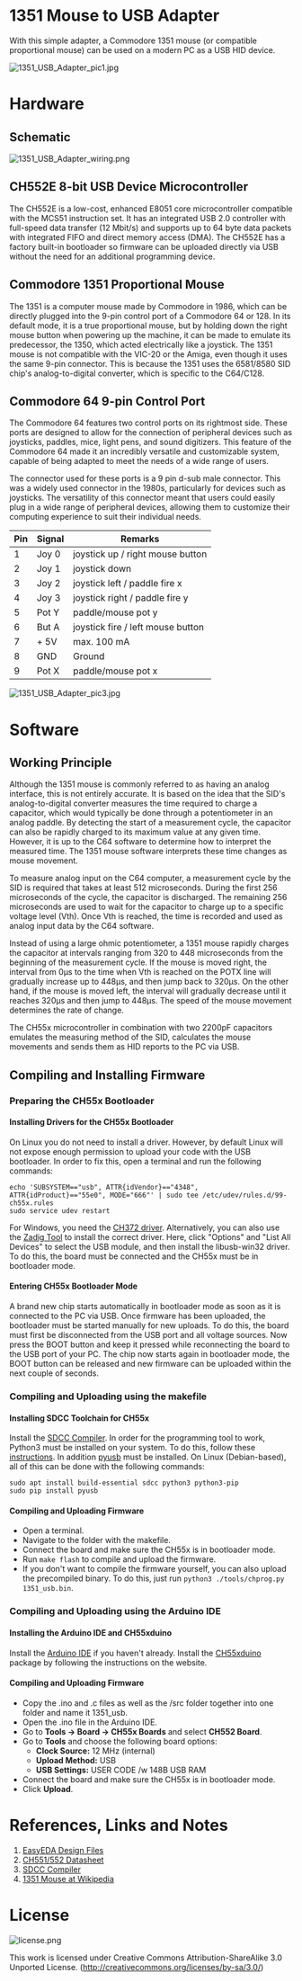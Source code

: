 # 1351 Mouse to USB Adapter
With this simple adapter, a Commodore 1351 mouse (or compatible proportional mouse) can be used on a modern PC as a USB HID device.

![1351_USB_Adapter_pic1.jpg](https://raw.githubusercontent.com/wagiminator/C64-Collection/master/C64_1351_Mouse_Adapter/documentation/1351_USB_Adapter_pic1.jpg)

# Hardware
## Schematic
![1351_USB_Adapter_wiring.png](https://raw.githubusercontent.com/wagiminator/C64-Collection/master/C64_1351_Mouse_Adapter/documentation/1351_USB_Adapter_wiring.png)

## CH552E 8-bit USB Device Microcontroller
The CH552E is a low-cost, enhanced E8051 core microcontroller compatible with the MCS51 instruction set. It has an integrated USB 2.0 controller with full-speed data transfer (12 Mbit/s) and supports up to 64 byte data packets with integrated FIFO and direct memory access (DMA). The CH552E has a factory built-in bootloader so firmware can be uploaded directly via USB without the need for an additional programming device.

## Commodore 1351 Proportional Mouse
The 1351 is a computer mouse made by Commodore in 1986, which can be directly plugged into the 9-pin control port of a Commodore 64 or 128. In its default mode, it is a true proportional mouse, but by holding down the right mouse button when powering up the machine, it can be made to emulate its predecessor, the 1350, which acted electrically like a joystick. The 1351 mouse is not compatible with the VIC-20 or the Amiga, even though it uses the same 9-pin connector. This is because the 1351 uses the 6581/8580 SID chip's analog-to-digital converter, which is specific to the C64/C128.

## Commodore 64 9-pin Control Port
The Commodore 64 features two control ports on its rightmost side. These ports are designed to allow for the connection of peripheral devices such as joysticks, paddles, mice, light pens, and sound digitizers. This feature of the Commodore 64 made it an incredibly versatile and customizable system, capable of being adapted to meet the needs of a wide range of users.

The connector used for these ports is a 9 pin d-sub male connector. This was a widely used connector in the 1980s, particularly for devices such as joysticks. The versatility of this connector meant that users could easily plug in a wide range of peripheral devices, allowing them to customize their computing experience to suit their individual needs.

Pin	| Signal | Remarks
--- | ------ | -------
1	  | Joy 0	 | joystick up / right mouse button
2	  | Joy 1	 | joystick down
3	  | Joy 2	 | joystick left / paddle fire x
4	  | Joy 3	 | joystick right / paddle fire y
5	  | Pot Y	 | paddle/mouse pot y
6	  | But A  | joystick fire / left mouse button
7	  | + 5V	 | max. 100 mA
8	  | GND    | Ground
9   | Pot X  | paddle/mouse pot x

![1351_USB_Adapter_pic3.jpg](https://raw.githubusercontent.com/wagiminator/C64-Collection/master/C64_1351_Mouse_Adapter/documentation/1351_USB_Adapter_pic3.jpg)

# Software
## Working Principle
Although the 1351 mouse is commonly referred to as having an analog interface, this is not entirely accurate. It is based on the idea that the SID's analog-to-digital converter measures the time required to charge a capacitor, which would typically be done through a potentiometer in an analog paddle. By detecting the start of a measurement cycle, the capacitor can also be rapidly charged to its maximum value at any given time. However, it is up to the C64 software to determine how to interpret the measured time. The 1351 mouse software interprets these time changes as mouse movement.

To measure analog input on the C64 computer, a measurement cycle by the SID is required that takes at least 512 microseconds. During the first 256 microseconds of the cycle, the capacitor is discharged. The remaining 256 microseconds are used to wait for the capacitor to charge up to a specific voltage level (Vth). Once Vth is reached, the time is recorded and used as analog input data by the C64 software.

Instead of using a large ohmic potentiometer, a 1351 mouse rapidly charges the capacitor at intervals ranging from 320 to 448 microseconds from the beginning of the measurement cycle. If the mouse is moved right, the interval from 0μs to the time when Vth is reached on the POTX line will gradually increase up to 448μs, and then jump back to 320μs. On the other hand, if the mouse is moved left, the interval will gradually decrease until it reaches 320μs and then jump to 448μs. The speed of the mouse movement determines the rate of change.

The CH55x microcontroller in combination with two 2200pF capacitors emulates the measuring method of the SID, calculates the mouse movements and sends them as HID reports to the PC via USB.

## Compiling and Installing Firmware
### Preparing the CH55x Bootloader
#### Installing Drivers for the CH55x Bootloader
On Linux you do not need to install a driver. However, by default Linux will not expose enough permission to upload your code with the USB bootloader. In order to fix this, open a terminal and run the following commands:

```
echo 'SUBSYSTEM=="usb", ATTR{idVendor}=="4348", ATTR{idProduct}=="55e0", MODE="666"' | sudo tee /etc/udev/rules.d/99-ch55x.rules
sudo service udev restart
```

For Windows, you need the [CH372 driver](http://www.wch-ic.com/downloads/CH372DRV_EXE.html). Alternatively, you can also use the [Zadig Tool](https://zadig.akeo.ie/) to install the correct driver. Here, click "Options" and "List All Devices" to select the USB module, and then install the libusb-win32 driver. To do this, the board must be connected and the CH55x must be in bootloader mode.

#### Entering CH55x Bootloader Mode
A brand new chip starts automatically in bootloader mode as soon as it is connected to the PC via USB. Once firmware has been uploaded, the bootloader must be started manually for new uploads. To do this, the board must first be disconnected from the USB port and all voltage sources. Now press the BOOT button and keep it pressed while reconnecting the board to the USB port of your PC. The chip now starts again in bootloader mode, the BOOT button can be released and new firmware can be uploaded within the next couple of seconds.

### Compiling and Uploading using the makefile
#### Installing SDCC Toolchain for CH55x
Install the [SDCC Compiler](https://sdcc.sourceforge.net/). In order for the programming tool to work, Python3 must be installed on your system. To do this, follow these [instructions](https://www.pythontutorial.net/getting-started/install-python/). In addition [pyusb](https://github.com/pyusb/pyusb) must be installed. On Linux (Debian-based), all of this can be done with the following commands:

```
sudo apt install build-essential sdcc python3 python3-pip
sudo pip install pyusb
```

#### Compiling and Uploading Firmware
- Open a terminal.
- Navigate to the folder with the makefile. 
- Connect the board and make sure the CH55x is in bootloader mode. 
- Run ```make flash``` to compile and upload the firmware. 
- If you don't want to compile the firmware yourself, you can also upload the precompiled binary. To do this, just run ```python3 ./tools/chprog.py 1351_usb.bin```.

### Compiling and Uploading using the Arduino IDE
#### Installing the Arduino IDE and CH55xduino
Install the [Arduino IDE](https://www.arduino.cc/en/software) if you haven't already. Install the [CH55xduino](https://github.com/DeqingSun/ch55xduino) package by following the instructions on the website.

#### Compiling and Uploading Firmware
- Copy the .ino and .c files as well as the /src folder together into one folder and name it 1351_usb. 
- Open the .ino file in the Arduino IDE.
- Go to **Tools -> Board -> CH55x Boards** and select **CH552 Board**.
- Go to **Tools** and choose the following board options:
  - **Clock Source:**   12 MHz (internal)
  - **Upload Method:**  USB
  - **USB Settings:**   USER CODE /w 148B USB RAM
- Connect the board and make sure the CH55x is in bootloader mode. 
- Click **Upload**.

# References, Links and Notes
1. [EasyEDA Design Files](https://oshwlab.com/wagiminator)
2. [CH551/552 Datasheet](http://www.wch-ic.com/downloads/CH552DS1_PDF.html)
3. [SDCC Compiler](https://sdcc.sourceforge.net/)
4. [1351 Mouse at Wikipedia](https://en.wikipedia.org/wiki/Commodore_1351)

# License
![license.png](https://i.creativecommons.org/l/by-sa/3.0/88x31.png)

This work is licensed under Creative Commons Attribution-ShareAlike 3.0 Unported License. 
(http://creativecommons.org/licenses/by-sa/3.0/)
